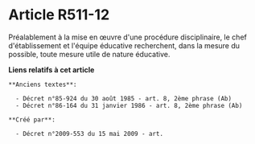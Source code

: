 # Article R511-12

Préalablement à la mise en œuvre d'une procédure disciplinaire, le chef d'établissement et l'équipe éducative recherchent,
dans la mesure du possible, toute mesure utile de nature éducative.

**Liens relatifs à cet article**

	**Anciens textes**:

	  - Décret n°85-924 du 30 août 1985 - art. 8, 2ème phrase (Ab)
	  - Décret n°86-164 du 31 janvier 1986 - art. 8, 2ème phrase (Ab)

	**Créé par**:

	  - Décret n°2009-553 du 15 mai 2009 - art.
